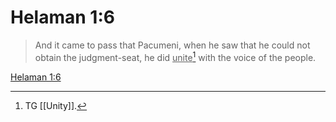# Helaman 1:6

> And it came to pass that Pacumeni, when he saw that he could not obtain the judgment-seat, he did <u>unite</u>[^a] with the voice of the people.

[Helaman 1:6](https://www.churchofjesuschrist.org/study/scriptures/bofm/hel/1?lang=eng&id=p6#p6)


[^a]: TG [[Unity]].
